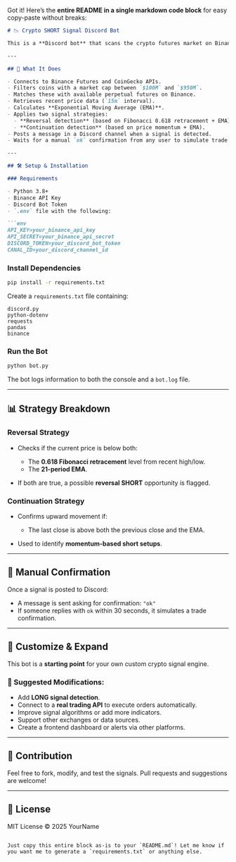 Got it! Here’s the **entire README in a single markdown code block** for easy copy-paste without breaks:

````markdown
# 📉 Crypto SHORT Signal Discord Bot

This is a **Discord bot** that scans the crypto futures market on Binance for potential **SHORT trading signals**, based on **Fibonacci retracements**, **EMA**, and **price action patterns**. It filters assets by market capitalization using CoinGecko, performs analysis, and posts alerts to a Discord channel for manual confirmation.

---

## 🚀 What It Does

- Connects to Binance Futures and CoinGecko APIs.
- Filters coins with a market cap between `$100M` and `$950M`.
- Matches these with available perpetual futures on Binance.
- Retrieves recent price data (`15m` interval).
- Calculates **Exponential Moving Average (EMA)**.
- Applies two signal strategies:
  - **Reversal detection** (based on Fibonacci 0.618 retracement + EMA).
  - **Continuation detection** (based on price momentum + EMA).
- Posts a message in a Discord channel when a signal is detected.
- Waits for a manual `ok` confirmation from any user to simulate trade execution.

---

## 🛠️ Setup & Installation

### Requirements

- Python 3.8+
- Binance API Key
- Discord Bot Token
- `.env` file with the following:

```env
API_KEY=your_binance_api_key
API_SECRET=your_binance_api_secret
DISCORD_TOKEN=your_discord_bot_token
CANAL_ID=your_discord_channel_id
````

### Install Dependencies

```bash
pip install -r requirements.txt
```

Create a `requirements.txt` file containing:

```
discord.py
python-dotenv
requests
pandas
binance
```

### Run the Bot

```bash
python bot.py
```

The bot logs information to both the console and a `bot.log` file.

---

## 📊 Strategy Breakdown

### Reversal Strategy

* Checks if the current price is below both:

  * The **0.618 Fibonacci retracement** level from recent high/low.
  * The **21-period EMA**.
* If both are true, a possible **reversal SHORT** opportunity is flagged.

### Continuation Strategy

* Confirms upward movement if:

  * The last close is above both the previous close and the EMA.
* Used to identify **momentum-based short setups**.

---

## 💬 Manual Confirmation

Once a signal is posted to Discord:

* A message is sent asking for confirmation: `"ok"`
* If someone replies with `ok` within 30 seconds, it simulates a trade confirmation.

---

## 🧪 Customize & Expand

This bot is a **starting point** for your own custom crypto signal engine.

### 🔧 Suggested Modifications:

* Add **LONG signal detection**.
* Connect to a **real trading API** to execute orders automatically.
* Improve signal algorithms or add more indicators.
* Support other exchanges or data sources.
* Create a frontend dashboard or alerts via other platforms.

---

## 📝 Contribution

Feel free to fork, modify, and test the signals. Pull requests and suggestions are welcome!

---

## 📜 License

MIT License © 2025 YourName

```

Just copy this entire block as-is to your `README.md`! Let me know if you want me to generate a `requirements.txt` or anything else.
```
